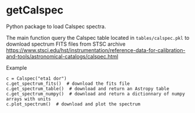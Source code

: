 # getCalspec
Python package to load Calspec spectra.

The main function query the Calspec table located in `tables/calspec.pkl` 
to download spectrum FITS files from STSC archive https://www.stsci.edu/hst/instrumentation/reference-data-for-calibration-and-tools/astronomical-catalogs/calspec.html

Example
```
c = Calspec("eta1 dor")
c.get_spectrum_fits()  # download the fits file
c.get_spectrum_table()  # download and return an Astropy table
c.get_spectrum_numpy()  # download and return a dictionnary of numpy arrays with units
c.plot_spectrum()  # download and plot the spectrum
```
